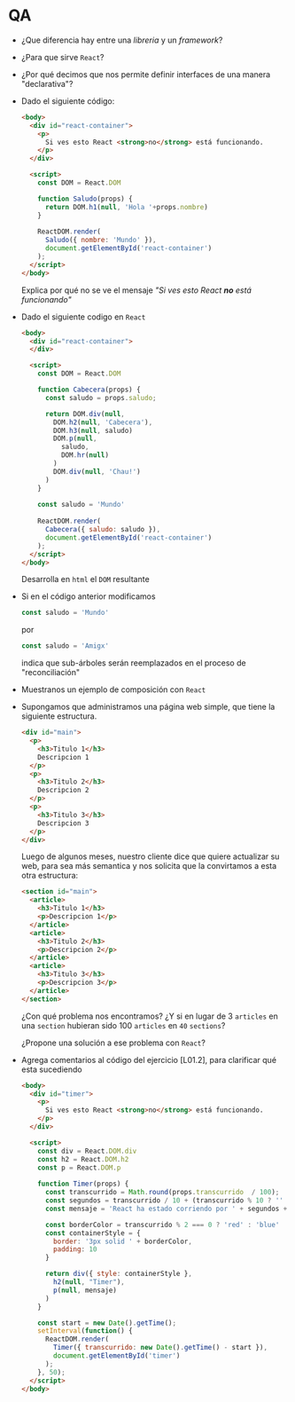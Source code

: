 # QA

- ¿Que diferencia hay entre una *libreria* y un *framework*?

- ¿Para que sirve `React`?

- ¿Por qué decimos que nos permite definir interfaces de una manera "declarativa"?

- Dado el siguiente código:
  ```html
  <body>
    <div id="react-container">
      <p>
        Si ves esto React <strong>no</strong> está funcionando.
      </p>
    </div>

    <script>
      const DOM = React.DOM

      function Saludo(props) {
        return DOM.h1(null, 'Hola '+props.nombre)
      }
      
      ReactDOM.render(
        Saludo({ nombre: 'Mundo' }),
        document.getElementById('react-container')
      );
    </script>
  </body>
  ```
  
  Explica por qué no se ve el mensaje *"Si ves esto React **no** está funcionando"*

- Dado el siguiente codigo en `React`

  ```html
  <body>
    <div id="react-container">
    </div>

    <script>
      const DOM = React.DOM

      function Cabecera(props) {
        const saludo = props.saludo;

        return DOM.div(null,
          DOM.h2(null, 'Cabecera'),
          DOM.h3(null, saludo)
          DOM.p(null,
            saludo,
            DOM.hr(null)
          )
          DOM.div(null, 'Chau!')
        )
      }
      
      const saludo = 'Mundo'
      
      ReactDOM.render(
        Cabecera({ saludo: saludo }),
        document.getElementById('react-container')
      );
    </script>
  </body>
  ```

  Desarrolla en `html` el `DOM` resultante

- Si en el código anterior modificamos
  ```javascript
  const saludo = 'Mundo'
  ```

  por

  ```javascript
  const saludo = 'Amigx'
  ```

  indica que sub-árboles serán reemplazados en el proceso de "reconciliación"
  
- Muestranos un ejemplo de composición con `React`

- Supongamos que administramos una página web simple, que tiene la siguiente estructura.

  ```html
  <div id="main">
    <p>
      <h3>Titulo 1</h3>
      Descripcion 1
    </p>
    <p>
      <h3>Titulo 2</h3>
      Descripcion 2
    </p>
    <p>
      <h3>Titulo 3</h3>
      Descripcion 3
    </p>
  </div>
  ```
  
  Luego de algunos meses, nuestro cliente dice que quiere actualizar su web, para sea más semantica y nos solicita que la convirtamos a esta otra estructura:
  
  ```html
  <section id="main">
    <article>
      <h3>Titulo 1</h3>
      <p>Descripcion 1</p>
    </article>
    <article>
      <h3>Titulo 2</h3>
      <p>Descripcion 2</p>
    </article>
    <article>
      <h3>Titulo 3</h3>
      <p>Descripcion 3</p>
    </article>
  </section>
  ```
  
  ¿Con qué problema nos encontramos? ¿Y si en lugar de 3 `articles` en una `section` hubieran sido 100 `articles` en `40` `sections`?
  
  ¿Propone una solución a ese problema con `React`?

- Agrega comentarios al código del ejercicio [L01.2], para clarificar qué esta sucediendo

  ```html
  <body>
    <div id="timer">
      <p>
        Si ves esto React <strong>no</strong> está funcionando.
      </p>
    </div>

    <script>
      const div = React.DOM.div
      const h2 = React.DOM.h2
      const p = React.DOM.p
      
      function Timer(props) {
        const transcurrido = Math.round(props.transcurrido  / 100);
        const segundos = transcurrido / 10 + (transcurrido % 10 ? '' : '.0' );
        const mensaje = 'React ha estado corriendo por ' + segundos + ' segundos.';

        const borderColor = transcurrido % 2 === 0 ? 'red' : 'blue'
        const containerStyle = {
          border: '3px solid ' + borderColor,
          padding: 10
        }

        return div({ style: containerStyle },
          h2(null, "Timer"),
          p(null, mensaje)
        )
      }

      const start = new Date().getTime();
      setInterval(function() {
        ReactDOM.render(
          Timer({ transcurrido: new Date().getTime() - start }),
          document.getElementById('timer')
        );
      }, 50);
    </script>
  </body>
  ```
